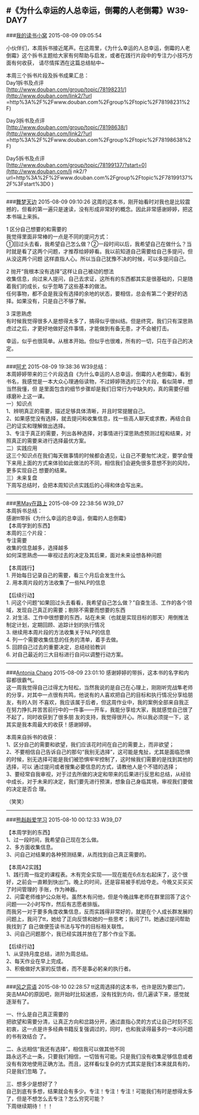 #《为什么幸运的人总幸运，倒霉的人老倒霉》W39-DAY7
---
###[我的读书小窝](http://www.douban.com/people/dushuxiaowo/)	2015-08-09 09:05:54

小伙伴们，本周拆书接近尾声。在这周里，《为什么幸运的人总幸运，倒霉的人老倒霉》这个拆书主题给大家有何帮助与启发，或者在践行片段中的专注力小技巧方面有何收获，
请尽情挥洒在这篇总结帖中~  
  
本周三个拆书片段及拆书成果汇总：  
Day1拆书及点评  
[http://www.douban.com/group/topic/78198231/](http://www.douban.com/link2/?url
=http%3A%2F%2Fwww.douban.com%2Fgroup%2Ftopic%2F78198231%2F)  
  
Day3拆书及点评  
[http://www.douban.com/group/topic/78198638/](http://www.douban.com/link2/?url
=http%3A%2F%2Fwww.douban.com%2Fgroup%2Ftopic%2F78198638%2F)  
  
Day5拆书及点评  
[http://www.douban.com/group/topic/78199137/?start=0](http://www.douban.com/li
nk2/?url=http%3A%2F%2Fwww.douban.com%2Fgroup%2Ftopic%2F78199137%2F%3Fstart%3D0
)  


---
###[舞梦天边](http://www.douban.com/people/lanzitian/)	2015-08-09 09:10:26
这周的这本书，刚开始看时对我也是比较震撼的，但看的第一遍只是速读，没有形成非常好的概念。因此非常感谢婷婷，把这本书端上来拆。  
  
1 区分自己想要的和需要的  
我觉得里面非常棒的一点是不同的提问方式：  
①回过头去看，我希望自己怎么做？②一段时间以后，我希望自己在做什么？当时就是看了这两个问题，才推荐给婷婷看。我以前知道自己需要给自己多提问，但从没这两个问题
这样直指人心。所以当自己犹豫不决的时候，可以多提问自己。  
  
2 抛开“我根本没有选择”这样让自己被动的想法  
收集信息，向过来人提问，自己去求证，这所有的东西都其实是很基础的，只是随着我们的成长，似乎忽略了这些基本的做法。  
任何事物，都不会是我没有选择的余地的状态，要相信，总会有第二个更好的选择。如果没有，只是自己不够了解。  
  
3 深思熟虑  
有时候我觉得很多人是想得太多了，搞得似乎很纠结。但是终究，我们只有深思熟虑过之后，才更好地做好这件事情，才能做到有备无患，才不会被打击。  
  
幸运，似乎也很简单。从根本开始。但似乎也很难，所有的一切，只在于自己的决定。

---
###[阿尤](http://www.douban.com/people/youchunnuan/)	2015-08-09 19:38:36
W39总结：  
本周婷婷带来的三个片段选自《为什么幸运的人总幸运，倒霉的人老倒霉》，看到书名，我感觉是一本大众心理通俗读物，不过婷婷筛选的三个片段，看似简单，想当然我懂，但
是里面包含的细节步骤却是我们日常行为中缺失的，真的需要仔细琢磨补上这一课。  
一）知识点  
1、辨明真正的需要，描述足够具体清晰，并且时常提醒自己。  
2、如果感觉没有选择，就去提问和收集信息，找一些高人聊天或求教，再结合自己的证实和理解做出选择。  
3、专注于真正的需要，列出各种选择，对事情进行深思熟虑预测过程和结果，对照真正的需要来进行选择最优方案。  
二）实践应用  
这三个知识点在我们每天做事情的时候都会遇见，让自己不要匆忙决定，要学会慢下来用上面的方式来体验如此做法的不同，相信我们会避免很多意想不到的风险，更多实现自己
想要的结果。  
三）未来复盘  
下周写总结时，会把本周知识点实践后的心得和体会写出来。

---
###[黑May在路上](http://www.douban.com/people/63369196/)	2015-08-09 22:38:56
W39_D7  
本周拆书总结：  
感谢tt带拆《为什么幸运的总幸运，倒霉的人总倒霉》  
【本周学到的东西】  
本周的三个片段：  
专注需要  
收集的信息越多，选择越多  
如何深思熟虑——审视过去的决定及其后果，面对未来设想各种问题  
  
【本周践行】  
1\. 开始每日记录自己的需要，看三个月后会发生什么  
2\. 用本周片段的方法收集了一些NLP的信息  
  
【后续行动】  
1\. 问这个问题“如果回过头去看看，我希望自己怎么做？”自查生活、工作的各个领域，发现自己真正的需要；剔除不需要而想要的东西  
2\. 对生活、工作中很想要的东西，站在未来（也就是实现目标的那天）用倒推法制定计划，定期回顾、追踪计划的执行情况  
3\. 继续用本周片段的方法收集关于NLP的信息  
4\. 列一个需要收集信息的任务的清单，着手去做。  
5\. 回顾自己过去的重要决定，总结经验教训  
6\. 对自己最近的三大目标进行自问以调整行动方案。

---
###[Antonia Chang](http://www.douban.com/people/45942858/)	2015-08-09 23:01:10
感谢婷婷的带拆，这本书的名字和内容都很霸气。  
这一周我觉得自己过得尤为轻松，当然我说的是自己在心理上，刚刚听完战隼老师的分享，对其中一点很有共鸣，他说有的人喜欢把自己的目标和执行情况分享给朋友，有的人则
不喜欢，我应该属于后者，但这周作业中，我的案例全部来自我正在努力挣扎并苦苦前行中的一件事——开车，我能分享给大家，我就感觉自己很了不起了，同时收获到了很多朋
友的支持，我觉得很开心。所以我必须提一下，这其实是我本周最大的收获！感谢婷婷。  
  
本周来自拆书的收获：  
1、区分自己的需要和欲望，我们应该花时间在自己的需要上，而非欲望；  
2、不要相信自己告诉自己的那句“我别无选择”，这可能是鬼扯，尤其是面临恐惧的时候，别无选择可能是我们被恐惧牢牢控制了，这时候我们需要的是找到其他的选择，可以
通过提问或者搜集必要信息的方式，请教他人是个不错的选择；  
3、要经常自我审视，对于过去所做的决定和带来的后果进行反思和总结，从经验中成长，对于未来的决定，我们要先进行预演，想象自己身临其境，审视我们要做的决定是否合
理。  
  
（笑笑）

---
###[熊赳赳爱学习](http://www.douban.com/people/schoolmyself/)	2015-08-10 00:12:33
W39_D7  
  
【本周学到的东西】  
1、过一段时间，我希望自己现在怎么做。  
2、多方面收集信息。  
3、问自己对结果的各种预测结果，从而找到自己真正需要的。  
  
【本周A2实践】  
1、践行周一指定的课程表。木有完全实现——现在能在6点左右起床了，这个很好，之前会一直赖到快出门。晚上的时间，还是容易被手机给夺走。今晚又买买买了时间管理的
手账，作为神器。  
2、问雷老师维护公众账号。虽然木有问他，但是今晚战隼老师在群里回答了这个问题——2小时写作，然后有志愿者排版。  
而我另一对于要多角度收集信息，反而实践得非常好的，就是在个人成长群发展的问题上，我问了tt，她给了正向反馈和她的一些思考；我问了11，她通过提问帮助我找到了
自己做便签读书法与写作的目标相关联性。  
3、问自己问题那个，我已经实践并放在了那个作业下面。  
  
【后续行动】  
1、从坚持月度总结，进阶为周总结。  
2、每天作业在早上完成。  
3、积极做好大家的反馈者，而不是事必躬亲的执行者。

---
###[风之弈语](http://www.douban.com/people/124463884/)	2015-08-10 02:28:57
tt这周选择的这本书，也许是因为要岀门，突击MAD的原因吧，刚开始时比较迷惑，没有找到方向，但几遍读下来，感觉就逐渐有了。  
  
一、什么是自己真正需要的  
把欲望和需要分清，让真正方向和岔路分开，通过直指心灵的方式让自己时刻不忘初衷，这一点是许多经典书籍反复强调过的，同时，也和我读得最多的一本问问题的书有效结合
了。  
  
二、永远相信“我还有选择”，相信我可以做其他不同  
路永远不止一条，只要我们相信，一切皆有可能。只是我们没有收集足够信息或者没有有效地使用正确方法。而且，这样看似复杂的方式其实是我们本来就具有的，只是我们忽略
了。  
  
三、想多少是想好了？  
自己到底有多想，结果就会有多少。专注！专注！专注！可能我们有时是想得太多了，但是不想怎么去专注？怎么穷究可能？  
下周继续期待！！！

